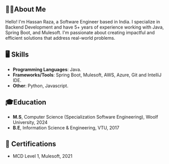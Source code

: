 ## 👨‍💼About Me
Hello! I'm Hassan Raza, a Software Engineer based in India. I specialize in Backend Development and have 5+ years of experience working with Java, Spring Boot, and Mulesoft. I'm passionate about creating impactful and efficient solutions that address real-world problems.


## 🖥 Skills
- **Programming Languages**: Java.
- **Frameworks/Tools**: Spring Boot, Mulesoft, AWS, Azure, Git and IntelliJ IDE.
- **Other**: Python, Javascript.

## 🎓Education
- **M.S**, Computer Science (Specialization Software Engineering), Woolf University, 2024
- **B.E**, Information Science & Engineering, VTU, 2017

## 📔 Certifications
- MCD Level 1, Mulesoft, 2021


